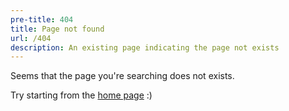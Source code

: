 ```yaml
---
pre-title: 404
title: Page not found
url: /404
description: An existing page indicating the page not exists
---
```


Seems that the page you're searching does not exists.

Try starting from the [home page](/) :)
